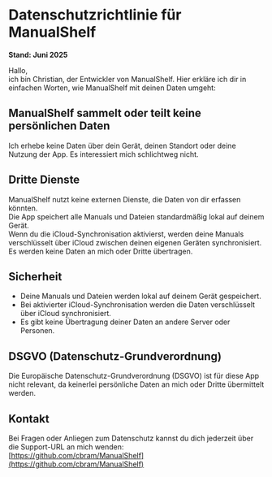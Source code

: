 # Datenschutzrichtlinie für ManualShelf

**Stand: Juni 2025**

Hallo,  
ich bin Christian, der Entwickler von ManualShelf. Hier erkläre ich dir in einfachen Worten, wie ManualShelf mit deinen Daten umgeht:

## ManualShelf sammelt oder teilt keine persönlichen Daten

Ich erhebe keine Daten über dein Gerät, deinen Standort oder deine Nutzung der App. Es interessiert mich schlichtweg nicht.

## Dritte Dienste

ManualShelf nutzt keine externen Dienste, die Daten von dir erfassen könnten.  
Die App speichert alle Manuals und Dateien standardmäßig lokal auf deinem Gerät.  
Wenn du die iCloud-Synchronisation aktivierst, werden deine Manuals verschlüsselt über iCloud zwischen deinen eigenen Geräten synchronisiert.  
Es werden keine Daten an mich oder Dritte übertragen.

## Sicherheit

- Deine Manuals und Dateien werden lokal auf deinem Gerät gespeichert.
- Bei aktivierter iCloud-Synchronisation werden die Daten verschlüsselt über iCloud synchronisiert.
- Es gibt keine Übertragung deiner Daten an andere Server oder Personen.

## DSGVO (Datenschutz-Grundverordnung)

Die Europäische Datenschutz-Grundverordnung (DSGVO) ist für diese App nicht relevant, da keinerlei persönliche Daten an mich oder Dritte übermittelt werden.

## Kontakt

Bei Fragen oder Anliegen zum Datenschutz kannst du dich jederzeit über die Support-URL an mich wenden:  
[https://github.com/cbram/ManualShelf](https://github.com/cbram/ManualShelf) 